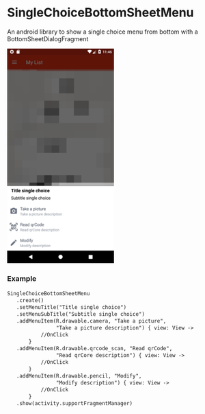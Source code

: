 # SingleChoiceBottomSheetMenu
An android library to show a single choice menu from bottom with a BottomSheetDialogFragment


<img src="./img/img1.png" width="250" />


### Example

    SingleChoiceBottomSheetMenu
       .create()
       .setMenuTitle("Title single choice")
       .setMenuSubTitle("Subtitle single choice")
       .addMenuItem(R.drawable.camera, "Take a picture",
                    "Take a picture description") { view: View ->
               //OnClick
           }
       .addMenuItem(R.drawable.qrcode_scan, "Read qrCode",
                    "Read qrCore description") { view: View ->
               //OnClick
           }
       .addMenuItem(R.drawable.pencil, "Modify",
                    "Modify description") { view: View ->
               //OnClick
           }
       .show(activity.supportFragmentManager)
